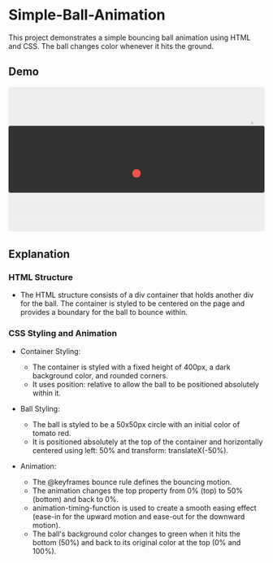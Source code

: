 # Simple-Ball-Animation
This project demonstrates a simple bouncing ball animation using HTML and CSS. The ball changes color whenever it hits the ground.

## Demo
![Video Demo](https://github.com/spl3ndid/Simple-Ball-Animation/blob/main/demo.gif)

## Explanation

### HTML Structure
- The HTML structure consists of a div container that holds another div for the ball. The container is styled to be centered on the page and provides a boundary for the ball to bounce within.

### CSS Styling and Animation

- Container Styling:
    - The container is styled with a fixed height of 400px, a dark background color, and rounded corners.
    - It uses position: relative to allow the ball to be positioned absolutely within it.

- Ball Styling:
    - The ball is styled to be a 50x50px circle with an initial color of tomato red.
    - It is positioned absolutely at the top of the container and horizontally centered using left: 50% and transform: translateX(-50%).

- Animation:
    - The @keyframes bounce rule defines the bouncing motion.
    - The animation changes the top property from 0% (top) to 50% (bottom) and back to 0%.
    - animation-timing-function is used to create a smooth easing effect (ease-in for the upward motion and ease-out for the downward motion).
    - The ball's background color changes to green when it hits the bottom (50%) and back to its original color at the top (0% and 100%).




  
